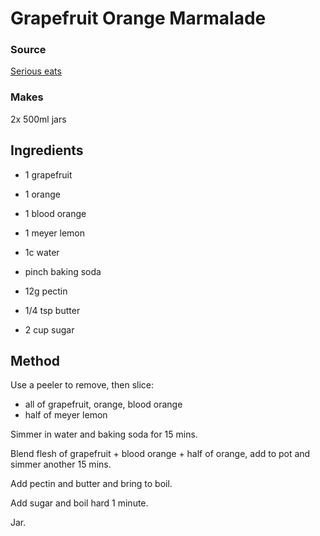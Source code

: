 # Grapefruit Orange Marmalade

### Source

[Serious eats](https://www.seriouseats.com/recipes/2012/01/fresh-grapefruit-marmalade-recipe.html)

### Makes

2x 500ml jars

## Ingredients

* 1 grapefruit
* 1 orange
* 1 blood orange
* 1 meyer lemon

* 1c water
* pinch baking soda

* 12g pectin
* 1/4 tsp butter

* 2 cup sugar

## Method

Use a peeler to remove, then slice:

* all of grapefruit, orange, blood orange
* half of meyer lemon

Simmer in water and baking soda for 15 mins.

Blend flesh of grapefruit + blood orange + half of orange, add to pot and simmer another 15 mins.

Add pectin and butter and bring to boil.

Add sugar and boil hard 1 minute.

Jar.
